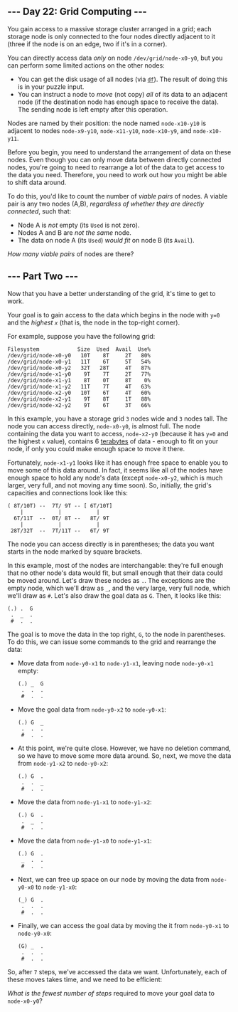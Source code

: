 <article class="day-desc"><h2>--- Day 22: Grid Computing ---</h2><p>You gain access to a massive storage cluster arranged in a grid; each storage node is only connected to the four nodes directly adjacent to it (three if the node is on an edge, two if it's in a corner).</p>
<p>You can directly access data <em>only</em> on node <code>/dev/grid/node-x0-y0</code>, but you can perform some limited actions on the other nodes:</p>
<ul>
<li>You can get the disk usage of all nodes (via <a href="https://en.wikipedia.org/wiki/Df_(Unix)#Example"><code>df</code></a>). The result of doing this is in your puzzle input.</li>
<li>You can instruct a node to <span title="You suspect someone misunderstood the x86 MOV instruction."><em>move</em></span> (not copy) <em>all</em> of its data to an adjacent node (if the destination node has enough space to receive the data). The sending node is left empty after this operation.</li>
</ul>
<p>Nodes are named by their position: the node named <code>node-x10-y10</code> is adjacent to nodes <code>node-x9-y10</code>, <code>node-x11-y10</code>, <code>node-x10-y9</code>, and <code>node-x10-y11</code>.</p>
<p>Before you begin, you need to understand the arrangement of data on these nodes. Even though you can only move data between directly connected nodes, you're going to need to rearrange a lot of the data to get access to the data you need.  Therefore, you need to work out how you might be able to shift data around.</p>
<p>To do this, you'd like to count the number of <em>viable pairs</em> of nodes.  A viable pair is any two nodes (A,B), <em>regardless of whether they are directly connected</em>, such that:</p>
<ul>
<li>Node A is <em>not</em> empty (its <code>Used</code> is not zero).</li>
<li>Nodes A and B are <em>not the same</em> node.</li>
<li>The data on node A (its <code>Used</code>) <em>would fit</em> on node B (its <code>Avail</code>).</li>
</ul>
<p><em>How many viable pairs</em> of nodes are there?</p>
</article><article class="day-desc"><h2 id="part2">--- Part Two ---</h2><p>Now that you have a better understanding of the grid, it's time to get to work.</p>
<p>Your goal is to gain access to the data which begins in the node with <code>y=0</code> and the <em>highest <code>x</code></em> (that is, the node in the top-right corner).</p>
<p>For example, suppose you have the following grid:</p>
<pre><code>Filesystem            Size  Used  Avail  Use%
/dev/grid/node-x0-y0   10T    8T     2T   80%
/dev/grid/node-x0-y1   11T    6T     5T   54%
/dev/grid/node-x0-y2   32T   28T     4T   87%
/dev/grid/node-x1-y0    9T    7T     2T   77%
/dev/grid/node-x1-y1    8T    0T     8T    0%
/dev/grid/node-x1-y2   11T    7T     4T   63%
/dev/grid/node-x2-y0   10T    6T     4T   60%
/dev/grid/node-x2-y1    9T    8T     1T   88%
/dev/grid/node-x2-y2    9T    6T     3T   66%
</code></pre>
<p>In this example, you have a storage grid <code>3</code> nodes wide and <code>3</code> nodes tall.  The node you can access directly, <code>node-x0-y0</code>, is almost full. The node containing the data you want to access, <code>node-x2-y0</code> (because it has <code>y=0</code> and the highest <code>x</code> value), contains 6 <a href="https://en.wikipedia.org/wiki/Terabyte">terabytes</a> of data - enough to fit on your node, if only you could make enough space to move it there.</p>
<p>Fortunately, <code>node-x1-y1</code> looks like it has enough free space to enable you to move some of this data around.  In fact, it seems like all of the nodes have enough space to hold any node's data (except <code>node-x0-y2</code>, which is much larger, very full, and not moving any time soon). So, initially, the grid's capacities and connections look like this:</p>
<pre><code>( 8T/10T) --  7T/ 9T -- [ 6T/10T]
    |           |           |
  6T/11T  --  0T/ 8T --   8T/ 9T
    |           |           |
 28T/32T  --  7T/11T --   6T/ 9T
</code></pre>
<p>The node you can access directly is in parentheses; the data you want starts in the node marked by square brackets.</p>
<p>In this example, most of the nodes are interchangable: they're full enough that no other node's data would fit, but small enough that their data could be moved around. Let's draw these nodes as <code>.</code>. The exceptions are the empty node, which we'll draw as <code>_</code>, and the very large, very full node, which we'll draw as <code>#</code>. Let's also draw the goal data as <code>G</code>. Then, it looks like this:</p>
<pre><code>(.) .  G
 .  _  .
 #  .  .
</code></pre>
<p>The goal is to move the data in the top right, <code>G</code>, to the node in parentheses. To do this, we can issue some commands to the grid and rearrange the data:</p>
<ul>
<li><p>Move data from <code>node-y0-x1</code> to <code>node-y1-x1</code>, leaving node <code>node-y0-x1</code> empty:</p><pre><code>(.) _  G
 .  .  .
 #  .  .
</code></pre>
</li><li><p>Move the goal data from <code>node-y0-x2</code> to <code>node-y0-x1</code>:</p><pre><code>(.) G  _
 .  .  .
 #  .  .
</code></pre>
</li><li><p>At this point, we're quite close. However, we have no deletion command, so we have to move some more data around. So, next, we move the data from <code>node-y1-x2</code> to <code>node-y0-x2</code>:</p><pre><code>(.) G  .
 .  .  _
 #  .  .
</code></pre>
</li><li><p>Move the data from <code>node-y1-x1</code> to <code>node-y1-x2</code>:</p><pre><code>(.) G  .
 .  _  .
 #  .  .
</code></pre>
</li><li><p>Move the data from <code>node-y1-x0</code> to <code>node-y1-x1</code>:</p><pre><code>(.) G  .
 _  .  .
 #  .  .
</code></pre>
</li><li><p>Next, we can free up space on our node by moving the data from <code>node-y0-x0</code> to <code>node-y1-x0</code>:</p><pre><code>(_) G  .
 .  .  .
 #  .  .
</code></pre>
</li>
<li><p>Finally, we can access the goal data by moving the it from <code>node-y0-x1</code> to <code>node-y0-x0</code>:</p><pre><code>(G) _  .
 .  .  .
 #  .  .
</code></pre>
</li>
</ul>
<p>So, after <code>7</code> steps, we've accessed the data we want. Unfortunately, each of these moves takes time, and we need to be efficient:</p>
<p><em>What is the fewest number of steps</em> required to move your goal data to <code>node-x0-y0</code>?</p>
</article>